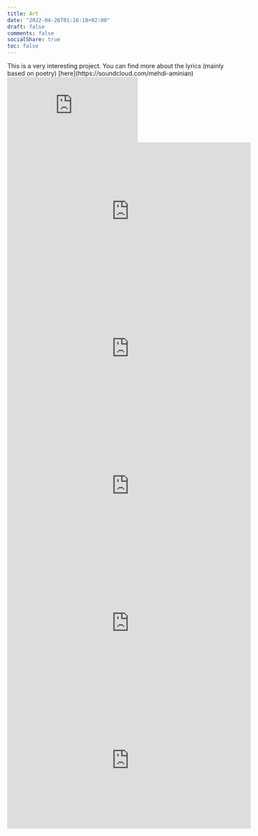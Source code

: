 ```yaml
---
title: Art
date: "2022-04-26T01:16:18+02:00"
draft: false
comments: false
socialShare: true
toc: false
---
```


<div class="begin-video"></div>
This is a very interesting project. You can find more about the lyrics (mainly based on poetry) [here](https://soundcloud.com/mehdi-aminian)
<iframe align="left" src="https://www.youtube.com/embed/tlJJZrriAVI" frameborder="0" allow="accelerometer; autoplay; clipboard-write; encrypted-media; gyroscope; picture-in-picture" allowfullscreen></iframe>
<div class="end-video"></div>
<br>


<iframe width="560" height="315" src="https://www.youtube.com/embed/1JYjcwW9MmM" title="YouTube video player" frameborder="0" allow="accelerometer; autoplay; clipboard-write; encrypted-media; gyroscope; picture-in-picture" allowfullscreen></iframe>

<iframe width="560" height="315" src="https://www.youtube.com/embed/IKjCiENbWoU" title="YouTube video player" frameborder="0" allow="accelerometer; autoplay; clipboard-write; encrypted-media; gyroscope; picture-in-picture" allowfullscreen></iframe>

<iframe width="560" height="315" src="https://www.youtube.com/embed/w31VXC9AMts" title="YouTube video player" frameborder="0" allow="accelerometer; autoplay; clipboard-write; encrypted-media; gyroscope; picture-in-picture" allowfullscreen></iframe>

<iframe width="560" height="315" src="https://www.youtube.com/embed/ACfwgBqPN8E" title="YouTube video player" frameborder="0" allow="accelerometer; autoplay; clipboard-write; encrypted-media; gyroscope; picture-in-picture" allowfullscreen></iframe>

<iframe width="560" height="315" src="https://www.youtube.com/embed/aUeysGoPFTk" title="YouTube video player" frameborder="0" allow="accelerometer; autoplay; clipboard-write; encrypted-media; gyroscope; picture-in-picture" allowfullscreen></iframe>
